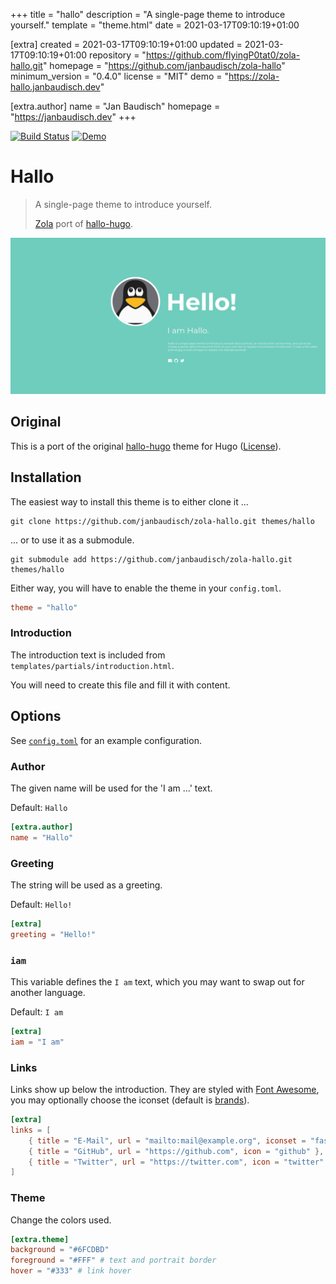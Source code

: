 
+++
title = "hallo"
description = "A single-page theme to introduce yourself."
template = "theme.html"
date = 2021-03-17T09:10:19+01:00

[extra]
created = 2021-03-17T09:10:19+01:00
updated = 2021-03-17T09:10:19+01:00
repository = "https://github.com/flyingP0tat0/zola-hallo.git"
homepage = "https://github.com/janbaudisch/zola-hallo"
minimum_version = "0.4.0"
license = "MIT"
demo = "https://zola-hallo.janbaudisch.dev"

[extra.author]
name = "Jan Baudisch"
homepage = "https://janbaudisch.dev"
+++        

[![Build Status][build-img]][build-url]
[![Demo][demo-img]][demo-url]

# Hallo

> A single-page theme to introduce yourself.
>
> [Zola][zola] port of [hallo-hugo][hallo-hugo].

![Screenshot](screenshot.png)

## Original

This is a port of the original [hallo-hugo][hallo-hugo] theme for Hugo ([License][upstream-license]).

## Installation

The easiest way to install this theme is to either clone it ...

```
git clone https://github.com/janbaudisch/zola-hallo.git themes/hallo
```

... or to use it as a submodule.

```
git submodule add https://github.com/janbaudisch/zola-hallo.git themes/hallo
```

Either way, you will have to enable the theme in your `config.toml`.

```toml
theme = "hallo"
```

### Introduction

The introduction text is included from `templates/partials/introduction.html`.

You will need to create this file and fill it with content.


## Options

See [`config.toml`][config] for an example configuration.

### Author

The given name will be used for the 'I am ...' text.

Default: `Hallo`

```toml
[extra.author]
name = "Hallo"
```

### Greeting

The string will be used as a greeting.

Default: `Hello!`

```toml
[extra]
greeting = "Hello!"
```

### `iam`

This variable defines the `I am` text, which you may want to swap out for another language.

Default: `I am`

```toml
[extra]
iam = "I am"
```

### Links

Links show up below the introduction. They are styled with [Font Awesome][fontawesome], you may optionally choose the iconset (default is [brands][fontawesome-brands]).

```toml
[extra]
links = [
    { title = "E-Mail", url = "mailto:mail@example.org", iconset = "fas", icon = "envelope" },
    { title = "GitHub", url = "https://github.com", icon = "github" },
    { title = "Twitter", url = "https://twitter.com", icon = "twitter" }
]
```

### Theme

Change the colors used.

```toml
[extra.theme]
background = "#6FCDBD"
foreground = "#FFF" # text and portrait border
hover = "#333" # link hover
```

[build-img]: https://builds.sr.ht/~janbaudisch/zola-hallo.svg
[build-url]: https://builds.sr.ht/~janbaudisch/zola-hallo
[demo-img]: https://img.shields.io/badge/demo-live-green.svg
[demo-url]: https://zola-hallo.janbaudisch.dev
[zola]: https://www.getzola.org
[hallo-hugo]: https://github.com/EmielH/hallo-hugo
[fontawesome]: https://fontawesome.com
[fontawesome-brands]: https://fontawesome.com/icons?d=gallery&s=brands&m=free
[upstream-license]: https://github.com/janbaudisch/zola-hallo/blob/master/upstream/LICENSE
[config]: https://github.com/janbaudisch/zola-hallo/blob/master/config.toml

        